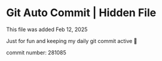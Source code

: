 # Git Auto Commit | Hidden File

This file was added Feb 12, 2025

Just for fun and keeping my daily git commit active 🤪

commit number: 281085
